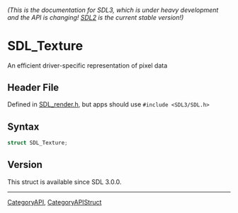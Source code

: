 ###### (This is the documentation for SDL3, which is under heavy development and the API is changing! [SDL2](https://wiki.libsdl.org/SDL2/) is the current stable version!)
# SDL_Texture

An efficient driver-specific representation of pixel data

## Header File

Defined in [SDL_render.h](https://github.com/libsdl-org/SDL/blob/main/include/SDL3/SDL_render.h), but apps should use `#include <SDL3/SDL.h>`

## Syntax

```c
struct SDL_Texture;
```

## Version

This struct is available since SDL 3.0.0.

----
[CategoryAPI](CategoryAPI), [CategoryAPIStruct](CategoryAPIStruct)

